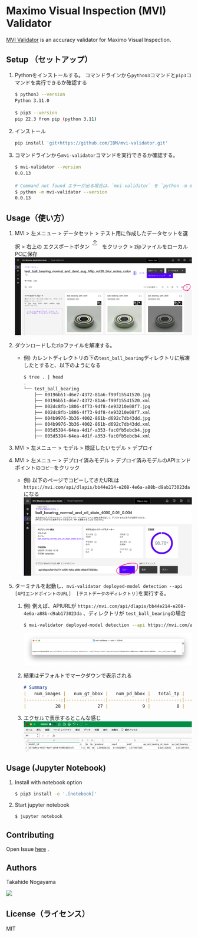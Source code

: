 # Maximo Visual Inspection (MVI) Validator



[MVI Validator](https://github.com/IBM/mvi-validator) is an accuracy validator for Maximo Visual Inspection.



## Setup （セットアップ）



1. Pythonをインストールする。
    コマンドラインから`python3`コマンドと`pip3`コマンドを実行できるか確認する
    
    ```sh
    $ python3 --version
    Python 3.11.0
    
    $ pip3 --version 
    pip 22.3 from pip (python 3.11)
    ```
    
    
    
2. インストール
   
    ```bash
    pip install 'git+https://github.com/IBM/mvi-validator.git'
    ```
    
    
    
3. コマンドラインから`mvi-validator`コマンドを実行できるか確認する。
   
    ```sh
    $ mvi-validator --version
    0.0.13
    
    # Command not found エラーが出る場合は、`mvi-validator` を `python -m mvi-validator` にすると動くかもしれません
    $ python -m mvi-validator --version
    0.0.13
    ```



## Usage（使い方）

1. MVI > 左メニュー > データセット > テスト用に作成したデータセットを選択 > 右上の エクスポートボタン![image-20230118112342839](README.assets/image-20230118112342839.png)をクリック > zipファイルをローカルPCに保存
    ![image-20230118112524488](README.assets/image-20230118112524488.png)

    

2. ダウンロードしたzipファイルを解凍する。
    - 例) カレントディレクトリの下の`test_ball_bearing`ディレクトリに解凍したとすると、以下のようになる
        ```
        $ tree . | head
        .
        └── test_ball_bearing
            ├── 00196b51-d6e7-4372-81a6-f99f15541520.jpg
            ├── 00196b51-d6e7-4372-81a6-f99f15541520.xml
            ├── 002dc8fb-1806-4f73-9df8-4e93210e08f7.jpg
            ├── 002dc8fb-1806-4f73-9df8-4e93210e08f7.xml
            ├── 004b9976-3b36-4002-861b-d692c7db43dd.jpg
            ├── 004b9976-3b36-4002-861b-d692c7db43dd.xml
            ├── 005d5394-64ea-4d1f-a353-fac0fb5ebcb4.jpg
            ├── 005d5394-64ea-4d1f-a353-fac0fb5ebcb4.xml
        
        ```
    
    
    
3. MVI  > 左メニュー > モデル >  検証したいモデル > デプロイ
   
4. MVI > 左メニュー > デプロイ済みモデル > デプロイ済みモデルのAPIエンドポイントの`コピー`をクリック
    - 例) 以下のページでコピーしてきたURLは `https://mvi.com/api/dlapis/bb44e214-e208-4e6a-a88b-d9ab173023da` になる
        ![image-20230118112109947](README.assets/image-20230118112109947.png)

    

5. ターミナルを起動し、`mvi-validator deployed-model detection --api [APIエンドポイントのURL]  [テストデータのディレクトリ]`を実行する。
   
   
    1. 例) 例えば、APIURLが `https://mvi.com/api/dlapis/bb44e214-e208-4e6a-a88b-d9ab173023da` 、ディレクトリが `test_ball_bearing`の場合
        ```sh
        $ mvi-validator deployed-model detection --api https://mvi.com/api/dlapis/bb44e214-e208-4e6a-a88b-d9ab173023da  test_ball_bearing
        ```
        <img src="README.assets/image-20230118114944241.png" alt="image-20230118114944241" style="zoom:50%;" />
    
    2. 結果はデフォルトでマークダウンで表示される
        ```markdown
        # Summary
        |   num_images |   num_gt_bbox |   num_pd_bbox |   total_tp |   total_fp |   total_fn |   precision |   recall |   f-measure |      mAP | model_id                             |
        |-------------:|--------------:|--------------:|-----------:|-----------:|-----------:|------------:|---------:|------------:|---------:|:-------------------------------------|
        |           28 |            27 |             9 |          8 |          1 |         19 |           1 | 0.185185 |    0.444444 | 0.888889 | bb44e214-e208-4e6a-a88b-d9ab173023da |
        ```
    
        
        
    3. エクセルで表示するとこんな感じ
       ![image-20230118113736188](README.assets/image-20230118113736188.png)
    





## Usage (Jupyter Notebook)



1. Install with notebook option
    ```sh
    $ pip3 install -e '.[notebook]'
    ```
2. Start jupyter notebook
    ```sh
    $ jupyter notebook
    ```







## Contributing

Open Issue [here](https://github.com/IBM/mvi-validator/issues) .



## Authors



Takahide Nogayama

<a href="https://github.com/nogayama"><img src="https://avatars.githubusercontent.com/u/11750755?s=460" width="100"/></a>



## License（ライセンス）

MIT
